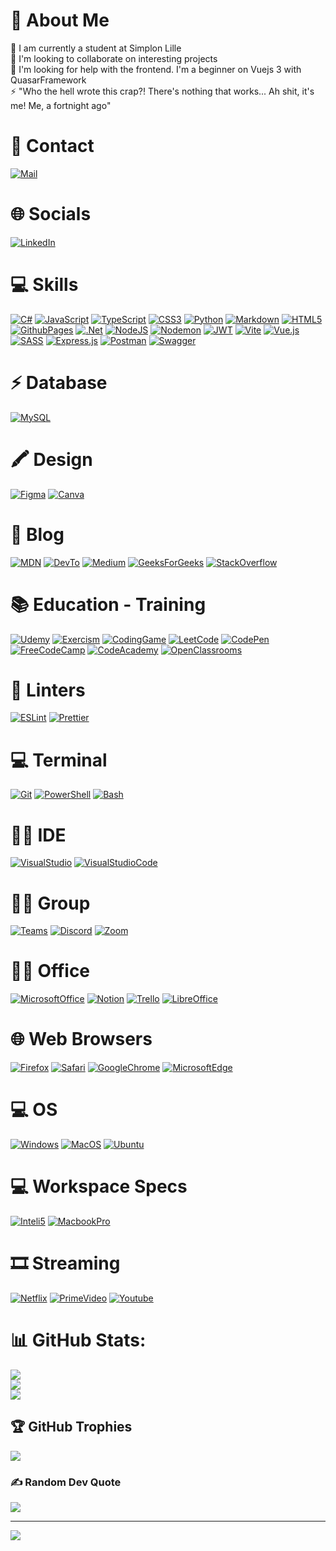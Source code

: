 # 💫 About Me
🔭 I am currently a student at Simplon Lille<br>👯 I'm looking to collaborate on interesting projects<br>🤝 I'm looking for help with the frontend. I'm a beginner on Vuejs 3 with QuasarFramework<br>⚡ "Who the hell wrote this crap?! There's nothing that works... Ah shit, it's me! Me, a fortnight ago"

# 📱 Contact
[![Mail](https://img.shields.io/badge/Mail-angeldaniel.pastorrojas%40gmail.com-red)](mailto:angeldaniel.pastorrojas@gmail.com?subject=First-Contact)

# 🌐 Socials
[![LinkedIn](https://img.shields.io/badge/LinkedIn-0077B5?style=for-the-badge&logo=linkedin&logoColor=white)](https://www.linkedin.com/in/angel-daniel-pastor-rojas/)

# 💻 Skills
[![C#](https://img.shields.io/badge/c%23-%23239120.svg?style=for-the-badge&logo=csharp&logoColor=white)](https://learn.microsoft.com/fr-fr/dotnet/csharp/)
[![JavaScript](https://img.shields.io/badge/javascript-%23323330.svg?style=for-the-badge&logo=javascript&logoColor=%23F7DF1E)](https://developer.mozilla.org/fr/docs/Web/JavaScript)
[![TypeScript](https://img.shields.io/badge/TypeScript-007ACC?style=for-the-badge&logo=typescript&logoColor=white)](https://www.typescriptlang.org/)
[![CSS3](https://img.shields.io/badge/css3-%231572B6.svg?style=for-the-badge&logo=css3&logoColor=white)](https://developer.mozilla.org/fr/docs/Web/CSS)
[![Python](https://img.shields.io/badge/python-3670A0?style=for-the-badge&logo=python&logoColor=ffdd54)](https://www.python.org/)
[![Markdown](https://img.shields.io/badge/markdown-%23000000.svg?style=for-the-badge&logo=markdown&logoColor=white)](https://www.markdownguide.org/)
[![HTML5](https://img.shields.io/badge/html5-%23E34F26.svg?style=for-the-badge&logo=html5&logoColor=white)](https://developer.mozilla.org/fr/docs/Web/HTML)
[![GithubPages](https://img.shields.io/badge/github%20pages-121013?style=for-the-badge&logo=github&logoColor=white)](https://pages.github.com/)
[![.Net](https://img.shields.io/badge/.NET-5C2D91?style=for-the-badge&logo=.net&logoColor=white)](https://learn.microsoft.com/fr-fr/dotnet/)
[![NodeJS](https://img.shields.io/badge/node.js-6DA55F?style=for-the-badge&logo=node.js&logoColor=white)](https://nodejs.org/fr)
[![Nodemon](https://img.shields.io/badge/NODEMON-%23323330.svg?style=for-the-badge&logo=nodemon&logoColor=%BBDEAD)](https://nodemon.io/)
[![JWT](https://img.shields.io/badge/JWT-black?style=for-the-badge&logo=JSON%20web%20tokens)](https://jwt.io/)
[![Vite](https://img.shields.io/badge/vite-%23646CFF.svg?style=for-the-badge&logo=vite&logoColor=white)](https://vitejs.dev/)
[![Vue.js](https://img.shields.io/badge/vue.js-%2335495e.svg?style=for-the-badge&logo=vuedotjs&logoColor=%234FC08D)](https://vuejs.org/)
[![SASS](https://img.shields.io/badge/SASS-hotpink.svg?style=for-the-badge&logo=SASS&logoColor=white)](https://sass-lang.com/)
[![Express.js](https://img.shields.io/badge/express.js-%23404d59.svg?style=for-the-badge&logo=express&logoColor=%2361DAFB)](https://expressjs.com/fr/)
[![Postman](https://img.shields.io/badge/Postman-FF6C37?style=for-the-badge&logo=postman&logoColor=white)](https://www.postman.com)
[![Swagger](https://img.shields.io/badge/-Swagger-%23Clojure?style=for-the-badge&logo=swagger&logoColor=white)](https://swagger.io/)

# ⚡ Database 
[![MySQL](https://img.shields.io/badge/mysql-4479A1.svg?style=for-the-badge&logo=mysql&logoColor=white)](https://www.mysql.com/fr/)

# 🖍 Design 
[![Figma](https://img.shields.io/badge/figma-%23F24E1E.svg?style=for-the-badge&logo=figma&logoColor=white)](https://www.figma.com/fr-fr/)
[![Canva](https://img.shields.io/badge/Canva-%2300C4CC.svg?style=for-the-badge&logo=Canva&logoColor=white)](https://www.canva.com/fr_fr/)

# 📝 Blog 
[![MDN](https://img.shields.io/badge/MDN_Web_Docs-black?style=for-the-badge&logo=mdnwebdocs&logoColor=white)](https://developer.mozilla.org/fr/)
[![DevTo](https://img.shields.io/badge/dev.to-0A0A0A?style=for-the-badge&logo=devdotto&logoColor=white)](https://dev.to/)
[![Medium](https://img.shields.io/badge/Medium-12100E?style=for-the-badge&logo=medium&logoColor=white)](https://medium.com/)
[![GeeksForGeeks](https://img.shields.io/badge/GeeksforGeeks-298D46?style=for-the-badge&logo=geeksforgeeks&logoColor=white)](https://www.geeksforgeeks.org/)
[![StackOverflow](https://aleen42.github.io/badges/src/stackoverflow.svg)](https://stackoverflow.com/)

# 📚 Education - Training
[![Udemy](https://img.shields.io/badge/Udemy-EC5252?style=for-the-badge&logo=Udemy&logoColor=white)](https://www.udemy.com/)
[![Exercism](https://img.shields.io/badge/Exercism-009CAB?style=for-the-badge&logo=exercism&logoColor=white)](https://exercism.org/)
[![CodingGame](https://img.shields.io/badge/CodinGame-F2BB13?style=for-the-badge&logo=codingame&logoColor=white)](https://www.codingame.com/)
[![LeetCode](https://img.shields.io/badge/-LeetCode-FFA116?style=for-the-badge&logo=LeetCode&logoColor=black)](https://leetcode.com/explore/)
[![CodePen](https://img.shields.io/badge/Codepen-000000?style=for-the-badge&logo=codepen&logoColor=white)](https://codepen.io/)
[![FreeCodeCamp](https://img.shields.io/badge/freecodecamp-27273D?style=for-the-badge&logo=freecodecamp&logoColor=white)](https://www.freecodecamp.org/)
[![CodeAcademy](https://img.shields.io/badge/Codecademy-FFF0E5?style=for-the-badge&logo=codecademy&logoColor=303347)](https://www.codecademy.com/)
[![OpenClassrooms](https://img.shields.io/badge/OpenClassrooms-5C2D91?style=for-the-badge&logo=OpenClassrooms&logoColor=white)](https://openclassrooms.com/fr/)

# 🧐 Linters
[![ESLint](https://img.shields.io/badge/ESLint-4B3263?style=for-the-badge&logo=eslint&logoColor=white)](https://eslint.org/)
[![Prettier](https://img.shields.io/badge/prettier-1A2C34?style=for-the-badge&logo=prettier&logoColor=F7BA3E)](https://prettier.io/)

# 💻 Terminal 
[![Git](https://img.shields.io/badge/git-%23F05033.svg?style=for-the-badge&logo=git&logoColor=white)](https://git-scm.com/)
[![PowerShell](https://img.shields.io/badge/powershell-5391FE?style=for-the-badge&logo=powershell&logoColor=white)](https://learn.microsoft.com/fr-fr/powershell/scripting/overview?view=powershell-7.4)
[![Bash](https://img.shields.io/badge/Bash-4D4D4D?style=for-the-badge&logo=windows%20terminal&logoColor=white)](https://doc.ubuntu-fr.org/shell)

# 👩‍💻 IDE
[![VisualStudio](https://img.shields.io/badge/Visual_Studio-5C2D91?style=for-the-badge&logo=visual%20studio&logoColor=white)](https://visualstudio.microsoft.com/fr/)
[![VisualStudioCode](https://img.shields.io/badge/Visual_Studio_Code-0078D4?style=for-the-badge&logo=visual%20studio%20code&logoColor=white)](https://code.visualstudio.com/)

# 🤜🤛 Group
[![Teams](https://img.shields.io/badge/Microsoft_Teams-6264A7?style=for-the-badge&logo=microsoft-teams&logoColor=white)](https://teams.microsoft.com/)
[![Discord](https://img.shields.io/badge/Discord-7289DA?style=for-the-badge&logo=discord&logoColor=white)](https://discord.com/)
[![Zoom](https://img.shields.io/badge/Zoom-2D8CFF?style=for-the-badge&logo=zoom&logoColor=white)](https://zoom.us/fr/)

# 👨‍💻 Office 
[![MicrosoftOffice](https://img.shields.io/badge/Microsoft_Office-D83B01?style=for-the-badge&logo=microsoft-office&logoColor=white)](https://www.microsoft.com/fr-fr/microsoft-365/microsoft-office)
[![Notion](https://img.shields.io/badge/Notion-000000?style=for-the-badge&logo=notion&logoColor=white)](https://www.notion.so/)
[![Trello](https://img.shields.io/badge/Trello-%23026AA7.svg?style=for-the-badge&logo=Trello&logoColor=white)](https://trello.com/)
[![LibreOffice](https://img.shields.io/badge/LibreOffice-18A303?style=for-the-badge&logo=LibreOffice&logoColor=white)](https://fr.libreoffice.org/)

# 🌐 Web Browsers
[![Firefox](https://img.shields.io/badge/Firefox_Browser-FF7139?style=for-the-badge&logo=Firefox-Browser&logoColor=white)](https://www.mozilla.org/fr/firefox/new/)
[![Safari](https://img.shields.io/badge/Safari-FF1B2D?style=for-the-badge&logo=Safari&logoColor=white)](https://www.apple.com/fr/safari/)
[![GoogleChrome](https://img.shields.io/badge/Google_chrome-4285F4?style=for-the-badge&logo=Google-chrome&logoColor=white)](https://www.google.com/intl/fr_fr/chrome/)
[![MicrosoftEdge](https://img.shields.io/badge/Microsoft_Edge-0078D7?style=for-the-badge&logo=Microsoft-edge&logoColor=white)](https://www.microsoft.com/fr-fr/edge?form=MA13FJ)

# 💻 OS 
[![Windows](https://img.shields.io/badge/Windows-0078D6?style=for-the-badge&logo=windows&logoColor=white)](https://www.microsoft.com/fr-fr/windows)
[![MacOS](https://img.shields.io/badge/mac%20os-000000?style=for-the-badge&logo=apple&logoColor=white)](https://www.apple.com/fr/macos/sonoma/)
[![Ubuntu](https://img.shields.io/badge/Ubuntu-E95420?style=for-the-badge&logo=ubuntu&logoColor=white)](https://www.ubuntu-fr.org/)

# 💻 Workspace Specs
[![Inteli5](https://img.shields.io/badge/Intel-Core_i5_11th-0071C5?style=for-the-badge&logo=intel&logoColor=white)](https://www.intel.fr/content/www/fr/fr/products/sku/208658/intel-core-i51135g7-processor-8m-cache-up-to-4-20-ghz/specifications.html)
[![MacbookPro](https://img.shields.io/badge/Apple-MacBook_Pro_M2-999999?style=for-the-badge&logo=apple&logoColor=white)](https://www.apple.com/fr/macbook-pro/compare/?modelList=MacBookPro-13-M2,MacBook-Pro-14-M2)

# 🎞 Streaming
[![Netflix](https://img.shields.io/badge/Netflix-E50914?style=for-the-badge&logo=netflix&logoColor=white)](https://www.netflix.com/fr/)
[![PrimeVideo](https://img.shields.io/badge/Amazon%20Prime-00A8E1?style=for-the-badge&logo=netflix&logoColor=white)](https://www.primevideo.com/)
[![Youtube](https://img.shields.io/badge/YouTube-FF0000?style=for-the-badge&logo=youtube&logoColor=white)](https://www.youtube.com/)

# 📊 GitHub Stats:
![](https://github-readme-stats.vercel.app/api?username=AngelPASTORROJAS&theme=dark&hide_border=true&include_all_commits=true&count_private=true)<br/>
![](https://github-readme-streak-stats.herokuapp.com/?user=AngelPASTORROJAS&theme=dark&hide_border=true)<br/>
![](https://github-readme-stats.vercel.app/api/top-langs/?username=AngelPASTORROJAS&theme=dark&hide_border=true&include_all_commits=true&count_private=true&layout=compact)

## 🏆 GitHub Trophies
![](https://github-profile-trophy.vercel.app/?username=AngelPASTORROJAS&theme=onedark&no-frame=false&no-bg=true&margin-w=4)

### ✍️ Random Dev Quote
![](https://quotes-github-readme.vercel.app/api?type=horizontal&theme=radical)

---
[![](https://visitcount.itsvg.in/api?id=AngelPASTORROJAS&icon=0&color=1)](https://visitcount.itsvg.in)

<!-- Proudly created with GPRM ( https://gprm.itsvg.in ) -->

